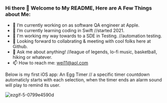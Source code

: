 ### Hi there 👋  Welcome to My README, Here are A Few Things about Me:  

- 🔭 I’m currently working on as software QA engineer at Apple. 
- 🌱 I’m currently learning coding in Swift //started 2021. 
- 👀 I'm working my way towards to a SDE in Testing. //automation testing. 
- 👯 Looking forward to collabrating & meeting with cool folks here at Github. 
- 💬 Ask me about anything! //league of legends, lo-fi music, basketball, hiking or whatever. 
- 📫 How to reach me: wei11@aol.com 




Below is my first iOS app: 
An Egg Timer // a specific timer countdown automaticly starts with each selection, when the timer ends an alarm sound will play to remind its user. 

![ezgif-5-0799e4590d](https://user-images.githubusercontent.com/87191194/152111111-4eb6b623-f5df-4c49-8b64-5c2df6c1f77f.gif)
